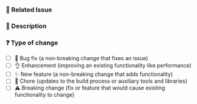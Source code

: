 ### 🔗 Related Issue

<!-- Example: https://github.com/egytech-fyi/egytech-fyi/issues/1 -->

### 📖 Description

<!-- Describe your changes in detail -->

### ❓ Type of change

- [ ] 🐞 Bug fix (a non-breaking change that fixes an issue)
- [ ] 👌 Enhancement (improving an existing functionality like performance)
- [ ] ✨ New feature (a non-breaking change that adds functionality)
- [ ] 🧹 Chore (updates to the build process or auxiliary tools and libraries)
- [ ] ⚠️ Breaking change (fix or feature that would cause existing functionality to change)
